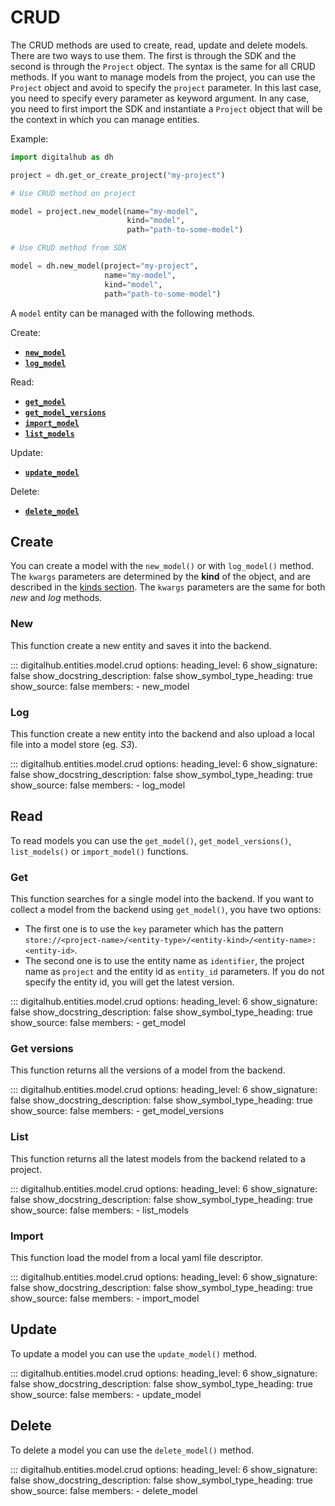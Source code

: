 # CRUD

The CRUD methods are used to create, read, update and delete models. There are two ways to use them.
The first is through the SDK and the second is through the `Project` object.
The syntax is the same for all CRUD methods. If you want to manage models from the project, you can use the `Project` object and avoid to specify the `project` parameter. In this last case, you need to specify every parameter as keyword argument.
In any case, you need to first import the SDK and instantiate a `Project` object that will be the context in which you can manage entities.

Example:

```python
import digitalhub as dh

project = dh.get_or_create_project("my-project")

# Use CRUD method on project

model = project.new_model(name="my-model",
                          kind="model",
                          path="path-to-some-model")

# Use CRUD method from SDK

model = dh.new_model(project="my-project",
                     name="my-model",
                     kind="model",
                     path="path-to-some-model")
```

A `model` entity can be managed with the following methods.

Create:

- [**`new_model`**](#new)
- [**`log_model`**](#log)

Read:

- [**`get_model`**](#get)
- [**`get_model_versions`**](#get-versions)
- [**`import_model`**](#import)
- [**`list_models`**](#list)

Update:

- [**`update_model`**](#update)

Delete:

- [**`delete_model`**](#delete)

## Create

You can create a model with the `new_model()` or with `log_model()` method.
The `kwargs` parameters are determined by the **kind** of the object, and are described in the [kinds section](kinds.md).
The `kwargs` parameters are the same for both *new* and *log* methods.

### New

This function create a new entity and saves it into the backend.

::: digitalhub.entities.model.crud
    options:
        heading_level: 6
        show_signature: false
        show_docstring_description: false
        show_symbol_type_heading: true
        show_source: false
        members:
            - new_model

### Log

This function create a new entity into the backend and also upload a local file into a model store (eg. *S3*).

::: digitalhub.entities.model.crud
    options:
        heading_level: 6
        show_signature: false
        show_docstring_description: false
        show_symbol_type_heading: true
        show_source: false
        members:
            - log_model

## Read

To read models you can use the `get_model()`, `get_model_versions()`, `list_models()` or `import_model()` functions.

### Get

This function searches for a single model into the backend.
If you want to collect a model from the backend using `get_model()`, you have two options:

- The first one is to use the `key` parameter which has the pattern `store://<project-name>/<entity-type>/<entity-kind>/<entity-name>:<entity-id>`.
- The second one is to use the entity name as `identifier`, the project name as `project` and the entity id as `entity_id` parameters. If you do not specify the entity id, you will get the latest version.

::: digitalhub.entities.model.crud
    options:
        heading_level: 6
        show_signature: false
        show_docstring_description: false
        show_symbol_type_heading: true
        show_source: false
        members:
            - get_model

### Get versions

This function returns all the versions of a model from the backend.

::: digitalhub.entities.model.crud
    options:
        heading_level: 6
        show_signature: false
        show_docstring_description: false
        show_symbol_type_heading: true
        show_source: false
        members:
            - get_model_versions

### List

This function returns all the latest models from the backend related to a project.

::: digitalhub.entities.model.crud
    options:
        heading_level: 6
        show_signature: false
        show_docstring_description: false
        show_symbol_type_heading: true
        show_source: false
        members:
            - list_models

### Import

This function load the model from a local yaml file descriptor.

::: digitalhub.entities.model.crud
    options:
        heading_level: 6
        show_signature: false
        show_docstring_description: false
        show_symbol_type_heading: true
        show_source: false
        members:
            - import_model

## Update

To update a model you can use the `update_model()` method.

::: digitalhub.entities.model.crud
    options:
        heading_level: 6
        show_signature: false
        show_docstring_description: false
        show_symbol_type_heading: true
        show_source: false
        members:
            - update_model

## Delete

To delete a model you can use the `delete_model()` method.

::: digitalhub.entities.model.crud
    options:
        heading_level: 6
        show_signature: false
        show_docstring_description: false
        show_symbol_type_heading: true
        show_source: false
        members:
            - delete_model
